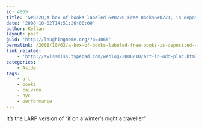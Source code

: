 ```yaml
---
id: 4065
title: '&#8220;A box of books labeled &#8220;Free Books&#8221; is deposited at various 14th Street locations. A seeming act of generosity, the artist has removed the last few pages from each book&#8230;&#8221;'
date: '2008-10-02T14:51:26+00:00'
author: Kellan
layout: post
guid: 'http://laughingmeme.org/?p=4065'
permalink: /2008/10/02/a-box-of-books-labeled-free-books-is-deposited-at-various-14th-street-locations-a-seeming-act-of-generosity-the-artist-has-removed-the-last-few-pages-from-each-book/
link_related:
    - 'http://swissmiss.typepad.com/weblog/2008/10/art-in-odd-plac.html'
categories:
    - Aside
tags:
    - art
    - books
    - calvino
    - nyc
    - performance
---
```


It’s the LARP version of “if on a winter’s night a traveller”